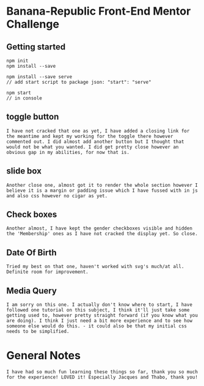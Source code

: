 # Banana-Republic Front-End Mentor Challenge

## Getting started 

```
npm init
npm install --save
```

```
npm install --save serve
// add start script to package json: "start": "serve"
```

```
npm start
// in console
```

## toggle button 
``` 
I have not cracked that one as yet, I have added a closing link for the meantime and kept my working for the toggle there however commented out. I did almost add another button but I thought that would not be what you wanted. I did get pretty close however an obvious gap in my abilities, for now that is. 
```

## slide box
``` 
Another close one, almost got it to render the whole section however I believe it is a margin or padding issue which I have fussed with in js and also css however no cigar as yet. 
```

## Check boxes
```
Another almost, I have kept the gender checkboxes visible and hidden the 'Membership' ones as I have not cracked the display yet. So close.
```

##  Date Of Birth 
``` 
Tried my best on that one, haven't worked with svg's much/at all. Definite room for improvement. 
```

## Media Query 

``` 
I am sorry on this one. I actually don't know where to start, I have followed one tutorial on this subject, I think it'll just take some getting used to, however pretty straight forward (if you know what you are doing). I think I just need a bit more experience and to see how someone else would do this. - it could also be that my initial css needs to be simplified. 
```
# General Notes 

```
I have had so much fun learning these things so far, thank you so much for the experience! LOVED it! Especially Jacques and Thabo, thank you!
```